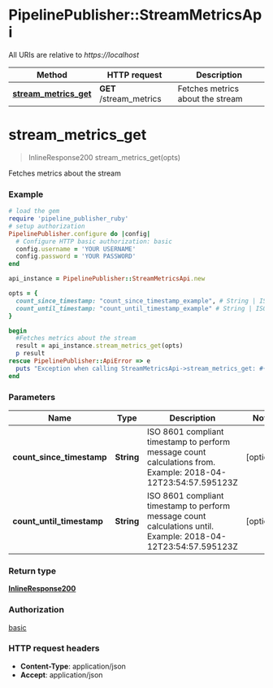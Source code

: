 # PipelinePublisher::StreamMetricsApi

All URIs are relative to *https://localhost*

Method | HTTP request | Description
------------- | ------------- | -------------
[**stream_metrics_get**](StreamMetricsApi.md#stream_metrics_get) | **GET** /stream_metrics | Fetches metrics about the stream


# **stream_metrics_get**
> InlineResponse200 stream_metrics_get(opts)

Fetches metrics about the stream

### Example
```ruby
# load the gem
require 'pipeline_publisher_ruby'
# setup authorization
PipelinePublisher.configure do |config|
  # Configure HTTP basic authorization: basic
  config.username = 'YOUR USERNAME'
  config.password = 'YOUR PASSWORD'
end

api_instance = PipelinePublisher::StreamMetricsApi.new

opts = { 
  count_since_timestamp: "count_since_timestamp_example", # String | ISO 8601 compliant timestamp to perform message count calculations from. Example: 2018-04-12T23:54:57.595123Z
  count_until_timestamp: "count_until_timestamp_example" # String | ISO 8601 compliant timestamp to perform message count calculations until. Example: 2018-04-12T23:54:57.595123Z
}

begin
  #Fetches metrics about the stream
  result = api_instance.stream_metrics_get(opts)
  p result
rescue PipelinePublisher::ApiError => e
  puts "Exception when calling StreamMetricsApi->stream_metrics_get: #{e}"
end
```

### Parameters

Name | Type | Description  | Notes
------------- | ------------- | ------------- | -------------
 **count_since_timestamp** | **String**| ISO 8601 compliant timestamp to perform message count calculations from. Example: 2018-04-12T23:54:57.595123Z | [optional] 
 **count_until_timestamp** | **String**| ISO 8601 compliant timestamp to perform message count calculations until. Example: 2018-04-12T23:54:57.595123Z | [optional] 

### Return type

[**InlineResponse200**](InlineResponse200.md)

### Authorization

[basic](../README.md#basic)

### HTTP request headers

 - **Content-Type**: application/json
 - **Accept**: application/json



